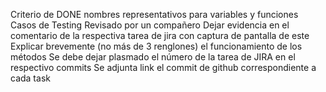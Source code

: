 Criterio de DONE
    nombres representativos para variables y funciones
    Casos de Testing
        Revisado por un compañero
        Dejar evidencia en el comentario de la respectiva tarea de jira con captura de pantalla de este
    Explicar brevemente (no más de 3 renglones)  el funcionamiento de los métodos
    Se debe dejar plasmado el número de la tarea de JIRA en el respectivo commits
    Se adjunta link el commit de github correspondiente a cada task
